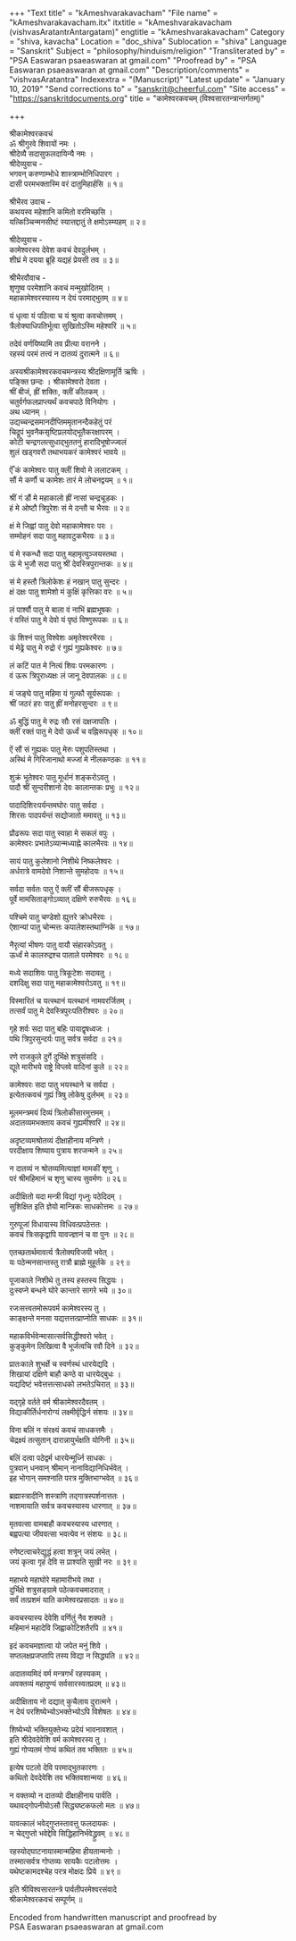 +++
"Text title" = "kAmeshvarakavacham"
"File name" = "kAmeshvarakavacham.itx"
itxtitle = "kAmeshvarakavacham (vishvasAratantrAntargatam)"
engtitle = "kAmeshvarakavacham"
Category = "shiva, kavacha"
Location = "doc_shiva"
Sublocation = "shiva"
Language = "Sanskrit"
Subject = "philosophy/hinduism/religion"
"Transliterated by" = "PSA Easwaran psaeaswaran at gmail.com"
"Proofread by" = "PSA Easwaran psaeaswaran at gmail.com"
"Description/comments" = "vishvasAratantra"
Indexextra = "(Manuscript)"
"Latest update" = "January 10, 2019"
"Send corrections to" = "sanskrit@cheerful.com"
"Site access" = "https://sanskritdocuments.org"
title = "कामेश्वरकवचम् (विश्वसारतन्त्रान्तर्गतम्)"

+++
  
 श्रीकामेश्वरकवचं   
ॐ श्रीगुरवे शिवायों नमः ।  
श्रीदेव्यै सदासुफलदायिन्यै नमः ।  
श्रीदेव्युवाच -  
भगवन् करुणाम्भोधे शास्त्राम्भोनिधिपारग ।  
दासी परमभक्तास्मि वरं दातुमिहार्हसि ॥ १॥  
  
श्रीभैरव उवाच -  
कथयस्व महेशानि कमितो वरमिच्छसि ।  
यत्किञ्चिन्मनसीष्टं स्यात्तद्दातुं ते क्षमोऽस्म्यहम् ॥ २॥  
  
श्रीदेव्युवाच -  
कामेश्वरस्य देवेश कवचं देवदुर्लभम् ।  
शीघ्रं मे दयया ब्रूहि यद्यहं प्रेयसी तव ॥ ३॥  
  
श्रीभैरवौवाच -  
शृणुष्व परमेशानि कवचं मन्मुखोदितम् ।  
महाकामेश्वरस्यास्य न देयं परमाद्भुतम् ॥ ४॥  
  
यं धृत्वा यं पठित्वा च यं श्रुत्वा कवचोत्तमम् ।  
त्रैलोक्याधिपतिर्भूत्वा सुखितोऽस्मि महेश्वरि ॥ ५॥  
  
तदेवं वर्णयिष्यामि तव प्रीत्या वरानने ।  
रहस्यं परमं तत्त्वं न दातव्यं दुरात्मने ॥ ६॥  
  
अस्यश्रीकामेश्वरकवचमन्त्रस्य श्रीदक्षिणामूर्ति ऋषिः ।  
पङ्क्ति छन्दः । श्रीकामेश्वरो देवता ।  
श्रीं बीजं, ह्रीं शक्तिः, क्लीं कीलकम् ।  
चतुर्वर्गफलप्राप्त्यर्थं कवचपाठे विनियोगः ।  
अथ ध्यानम् ।  
उद्यच्चन्द्रसमानदीप्तिममृतानन्दैकहेतुं परं  
चिद्रूपं भुवनैकसृष्टिप्रलयोद्भूतैकरक्षापरम् ।  
कोटी चन्द्रगलत्सुधाद्भुततनुं हारादिभूषोज्ज्वलं  
शुलं खड्गवरौ तथाभयकरं कामेश्वरं भावये ॥  
  
ऐँ कं कामेश्वरः पातु क्लीं शिवो मे ललाटकम् ।  
सौं मे कर्णौ च कामेशः तारं मे लोचनद्वयम् ॥ १॥  
  
श्रीं गं डौं मे महाकालो ह्रीं नासां चन्द्रचूडकः ।  
हं मे ओष्टौ त्रिपुरेशः सं मे दन्तौ च भैरवः ॥ २॥  
  
क्षं मे जिह्वां पातु देवो महाकामेश्वरः परः ।  
सम्मोहनं सदा पातु महावटुकभैरवः ॥ ३॥  
  
यं मे स्कन्धौ सदा पातु महामृत्युञ्जयस्तथा ।  
ऊं मे भुजौ सदा पातु श्रीं देवस्त्रिपुरान्तकः ॥ ४॥  
  
सं मे हस्तौ त्रिलोकेशः हं नखान् पातु सुन्दरः ।  
क्षं दक्षः पातु शामेशो मं कुक्षिं कृत्तिका वरः ॥ ५॥  
  
लं पार्श्वौ पातु मे बाला वं नाभिं ब्रह्मभूषकः ।  
रं वस्तिं पातु मे देवो यं पृष्ठं विष्णुरूपकः ॥ ६॥  
  
ऊं शिश्नं पातु विश्वेशः अमृतेश्वरभैरवः ।  
यं मेढ्रे पातु मे रुद्रो रं गुह्यं गुह्यकेश्वरः ॥ ७॥  
  
लं कटिं पात मे नित्यं शिवः परमकारणः ।  
वं ऊरू त्रिपुराध्यक्षः लं जानू देवपालकः ॥ ८॥  
  
मं जङ्घे पातु महिमा यं गुल्फौ सूर्यरूपकः ।  
श्रीं जठरं हरः पातु ह्रीं मनोहरसुन्दरः ॥ ९॥  
  
ॐ बुद्धिं पातु मे रुद्रः सौः रसं दक्षजापतिः ।  
क्लीं रक्तं पातु मे देवो ऊर्ध्वं च वह्निरूपधृक् ॥ १०॥  
  
ऐं सौं सं गुह्यकः पातु मेरुः पशुपतिस्तथा ।  
अस्थिं मे गिरिजानाथो मज्जां मे नीलकण्ठकः ॥ ११॥  
  
शुक्रं भूतेश्वरः पातु मूर्धानं शङ्करोऽवतु ।  
पादौ श्रीं सुन्दरीशानो देवः कालान्तकः प्रभुः ॥ १२॥  
  
पादादिशिरःपर्यन्तमघोरः पातु सर्वदा ।  
शिरसः पादपर्यन्तं सद्योजातो ममावतु ॥ १३॥  
  
प्रौढरूपः सदा पातु स्वाहा मे सकलं वपुः ।  
कामेश्वरः प्रभातेऽव्यान्मध्याह्ने कालभैरवः ॥ १४॥  
  
सायं पातु कुलेशानो निशीथे निष्कलेश्वरः ।  
अर्धरात्रे वामदेवो निशान्ते सुमहोदयः ॥ १५॥  
  
सर्वदा सर्वतः पातु ऐं क्लीं सौं बीजरूपधृक् ।  
पूर्वे मामसिताङ्गोऽव्यात् दक्षिणे रुरुभैरवः ॥ १६॥  
  
पश्चिमे पातु चण्डेशो ह्युत्तरे क्रोधभैरवः ।  
ऐशान्यां पातु चोन्मत्तः कपालेशस्तथाग्निके ॥ १७॥  
  
नैरृत्यां भीषणः पातु वायौ संहारकोऽवतु ।  
ऊर्ध्वं मे कालरुद्रश्च पाताले परमेश्वरः ॥ १८॥  
  
मध्ये सदाशिवः पातु त्रिकूटेशः सदावतु ।  
दशदिक्षु सदा पातु महाकामेश्वरोऽवतु ॥ १९॥  
  
विस्मारितं च यत्स्थानं यत्स्थानं नामवरर्जितम् ।  
तत्सर्वं पातु मे देवस्त्रिपुरःपतिरीश्वरः ॥ २०॥  
  
गृहे शर्वः सदा पातु बहिः पायाद्वृषध्वजः ।  
पथि त्रिपुरसुन्दर्यः पातु सर्वत्र सर्वदा ॥ २१॥  
  
रणे राजकुले दुर्गे दुर्भिक्षे शत्रुसंसदि ।  
द्यूते मारीभये राष्ट्रे विप्लवे वादिनां कुले ॥ २२॥  
  
कामेश्वरः सदा पातु भयस्थाने च सर्वदा ।  
इत्येतत्कवचं गुह्यं त्रिषु लोकेषु दुर्लभम् ॥ २३॥  
  
मूलमन्त्रमयं दिव्यं त्रिलोकीसारमुत्तमम् ।  
अदातव्यमभक्ताय कवचं गुह्यमीश्वरि ॥ २४॥  
  
अदृष्टव्यमश्रोतव्यं दीक्षाहीनाय मन्त्रिणे ।  
परदीक्षाय शिष्याय पुत्राय शरजन्मने ॥ २५॥  
  
न दातव्यं न श्रोतव्यमित्याज्ञां मामकीं शृणु ।  
परं श्रीमहिमानं च शृणु चास्य सुवर्मणः ॥ २६॥  
  
अदीक्षितो यदा मन्त्री विद्यां गृध्नुः पठेदिदम् ।  
सुशिक्षित इति ज्ञेयो मान्त्रिकः साधकोत्तमः ॥ २७॥  
  
गुरुपूजां विधायास्य विधिवत्प्रपठेत्ततः ।  
कवचं त्रिःसकृद्वापि यावज्ज्ञानं च वा पुनः ॥ २८॥  
  
एतच्छतार्थमावर्त्य त्रैलोक्यविजयी भवेत् ।  
यः पठेन्मनसान्तस्तु रात्रौ ब्राह्मे मुहूर्तके ॥ २९॥  
  
पूजाकाले निशीथे तु तस्य हस्तस्य सिद्धयः ।  
दुःस्वप्ने बन्धने घोरे कान्तारे सागरे भये ॥ ३०॥  
  
रजःसत्त्वतमोरूपवर्म कामेश्वरस्य तु ।  
काङ्क्षन्ते मनसा यद्यत्तत्तत्प्राप्नोति साधकः ॥ ३१॥  
  
महाकविर्भवेन्मासात्सर्वसिद्धीश्वरो भवेत् ।  
कुङ्कुमेन लिखित्वा वै भूर्जत्वचि रवौ दिने ॥ ३२॥  
  
प्रातःकाले शुभर्क्षे च स्वर्णस्थं धारयेद्यदि ।  
शिखायां दक्षिणे बाहौ कण्ठे वा धारयेद्बुधः ।  
यद्यदिष्टं भवेत्तत्तत्साधको लभतेऽचिरात् ॥ ३३॥  
  
यद्गृहे वर्तते वर्म श्रीकामेश्वरदैवतम् ।  
विद्याकीर्तिर्धनारोग्यं लक्ष्मीर्वृद्धिर्न संशयः ॥ ३४॥  
  
विना बलिं न संरक्ष्यं कवचं साधकत्तमैः ।  
चेद्रक्ष्यं तत्सुतान् दारान्नायुर्भक्षति योगिनी ॥ ३५॥  
  
बलिं दत्वा पठेद्वर्म धारयेन्मूर्ध्नि साधकः ।  
पुत्रवान् धनवान् श्रीमान् नानाविद्यानिधिर्भवेत् ।  
इह भोगान् समश्नाति परत्र मुक्तिभाग्भवेत् ॥ ३६॥  
  
ब्रह्मास्त्रादीनि शस्त्राणि तद्गात्रस्पर्शनात्ततः ।  
नाशमायाति सर्वत्र कवचस्यास्य धारणात् ॥ ३७॥  
  
मृतवत्सा वामबाहौ कवचस्यास्य धारणात् ।  
बह्वपत्या जीववत्सा भवत्येव न संशयः ॥ ३८॥  
  
रणेष्टत्वाचरेद्युद्धं हत्वा शत्रून् जयं लभेत् ।  
जयं कृत्वा गृहं देवि स प्राश्यति सुखी नरः ॥ ३९॥  
  
महाभये महाघोरे महामारीभये तथा ।  
दुर्भिक्षे शत्रुसङ्ग्रामे पठेत्कवचमादरात् ।  
सर्वं तत्प्रशमं याति कामेश्वरप्रसादतः ॥ ४०॥  
  
कवचस्यास्य देवेशि वर्णितुं नैव शक्यते ।  
महिमानं महादेवि जिह्वाकोटिशतैरपि ॥ ४१॥  
  
इदं कवचमज्ञात्वा यो जपेत मनुं शिवे ।  
सप्तलक्षप्रजप्तापि तस्य विद्या न सिद्ध्यति ॥ ४२॥  
  
अदातव्यमिदं वर्म मन्त्रगर्भं रहस्यकम् ।  
अवक्तव्यं महापुण्यं सर्वसारस्वतप्रदम् ॥ ४३॥  
  
अदीक्षिताय नो दद्यात् कुचैलाय दुरात्मने ।  
न देयं परशिष्येभ्योऽभक्तेभ्योऽपि विशेषतः ॥ ४४॥  
  
शिष्येभ्यो भक्तियुक्तेभ्यः प्रदेयं भावनावशात् ।  
इति श्रीदेवदेवेशि वर्म कामेश्वरस्य तु ।  
गुह्यं गोप्यतमं गोप्यं कथितं तव भक्तितः ॥ ४५॥  
  
इत्येष पटलो देवि परमाद्भुतकारणः ।  
कथितो देवदेवेशि तव भक्तिवशान्मया ॥ ४६॥  
  
न वक्तव्यो न दातव्यो दीक्षाहीनाय पार्वति ।  
यथावद्गोपनीयोऽसौ सिद्ध्यष्टकफलो मतः ॥ ४७॥  
  
यावत्कालं भवेद्गुप्तस्तावत्तु फलदायकः ।  
न चेद्गुप्तो भवेद्देवि सिद्धिहानिर्भवेद्ध्रुवम् ॥ ४८॥  
  
रहस्योद्घाटनायास्मान्महिमा हीयतान्मनोः ।  
तस्मात्सर्वत्र गोप्तव्यः सायकैः पटलोत्तमः ।  
यथेष्टकामदश्चेह परत्र मोक्षदः प्रिये ॥ ४९॥  
  
इति श्रीविश्वसारतन्त्रे पार्वतीपरमेश्वरसंवादे  
              श्रीकामेश्वरकवचं सम्पूर्णम् ॥  
  
  
Encoded from handwritten manuscript and proofread by  
PSA Easwaran psaeaswaran at gmail.com  
  
